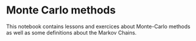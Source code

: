 # Monte Carlo methods

This notebook contains lessons and exercices about Monte-Carlo methods as well as some definitions about the Markov Chains. 
